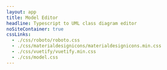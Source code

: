 ```yaml
---
layout: app
title: Model Editor
headline: Typescript to UML class diagram editor
noSiteContainer: true
cssLinks:
  - ./css/roboto/roboto.css
  - ./css/materialdesignicons/materialdesignicons.min.css
  - ./css/vuetify/vuetify.min.css
  - ./css/model.css
---
```


<div id="model-app"></div>

<script src="js/lodash/lodash.js"></script>
<script src="js/elkjs/lib/elk.bundled.js"></script>
<script type="text/javascript">
  mxBasePath = './js/mxgraph';
</script>
<script src="js/mxgraph/mxClient.js"></script>
<script src="js/vue/vue.js"></script>
<script src="js/vuex/vuex.js"></script>
<script src="js/vue-router/vue-router.js"></script>
<script src="js/vuetify/vuetify.js"></script>
<script src="js/monaco-editor/min/vs/loader.js"></script>
<script src="js/typescriptConfig.js"></script>
<script src="js/typescript/typescript.min.js"></script>
<script src="js/model.js"></script>
<script src="js/modelSample.js"></script>
<script src="js/modelDiagram.js"></script>
<script src="js/classDiagram.js"></script>
<script src="js/vUtils.js"></script>
<script src="js/vModelStore.js"></script>
<script src="js/vClassDiagram.js"></script>
<script src="js/vMonacoEditor.js"></script>
<script src="js/vModelViewer.js"></script>
<script src="js/vModelApp.js"></script>